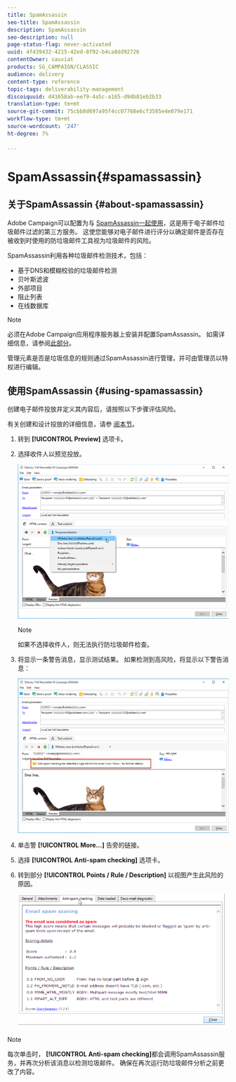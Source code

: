 ```yaml
---
title: SpamAssassin
seo-title: SpamAssassin
description: SpamAssassin
seo-description: null
page-status-flag: never-activated
uuid: 4f439432-4215-42ed-8f92-b4ca8dd92726
contentOwner: sauviat
products: SG_CAMPAIGN/CLASSIC
audience: delivery
content-type: reference
topic-tags: deliverability-management
discoiquuid: d41658ab-ee79-4a5c-a165-d94b81eb2b33
translation-type: tm+mt
source-git-commit: 75cbb8d697a95f4cc07768e6cf3585e4e079e171
workflow-type: tm+mt
source-wordcount: '247'
ht-degree: 7%

---
```



# SpamAssassin{#spamassassin}

## 关于SpamAssassin {#about-spamassassin}

Adobe Campaign可以配置为与 [SpamAssassin一起使用](https://spamassassin.apache.org)，这是用于电子邮件垃圾邮件过滤的第三方服务。 这使您能够对电子邮件进行评分以确定邮件是否存在被收到时使用的防垃圾邮件工具视为垃圾邮件的风险。

SpamAssassin利用各种垃圾邮件检测技术，包括：

* 基于DNS和模糊校验的垃圾邮件检测
* 贝叶斯滤波
* 外部项目
* 阻止列表
* 在线数据库

>[!NOTE]
>
>必须在Adobe Campaign应用程序服务器上安装并配置SpamAssassin。 如需详细信息，请参阅[此部分](../../installation/using/configuring-spamassassin.md)。
>
>管理元素是否是垃圾信息的规则通过SpamAssassin进行管理，并可由管理员以特权进行编辑。

## 使用SpamAssassin {#using-spamassassin}

创建电子邮件投放并定义其内容后，请按照以下步骤评估风险。

有关创建和设计投放的详细信息，请参 [阅本节](../../delivery/using/about-email-channel.md)。

1. 转到 **[!UICONTROL Preview]** 选项卡。
1. 选择收件人以预览投放。

   ![](assets/s_tn_del_preview_spamassassin_recipient.png)

   >[!NOTE]
   >
   >如果不选择收件人，则无法执行防垃圾邮件检查。

1. 将显示一条警告消息，显示测试结果。 如果检测到高风险，将显示以下警告消息：

   ![](assets/s_tn_del_preview_spamassassin_ko.png)

1. 单击警 **[!UICONTROL More...]** 告旁的链接。
1. 选择 **[!UICONTROL Anti-spam checking]** 选项卡。
1. 转到部分 **[!UICONTROL Points / Rule / Description]** 以视图产生此风险的原因。

   ![](assets/s_tn_del_msg_spamassassin_ko.png)

>[!NOTE]
>
>每次单击时， **[!UICONTROL Anti-spam checking]**&#x200B;都会调用SpamAssassin服务，并再次分析该消息以检测垃圾邮件。 确保在再次运行防垃圾邮件分析之前更改了内容。
